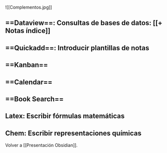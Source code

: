 ![[Complementos.jpg]]

## ==Dataview==: Consultas de bases de datos: [[+ Notas índice]]

## ==Quickadd==: Introducir plantillas de notas

## ==Kanban==

## ==Calendar==

## ==Book Search==

## Latex: Escribir fórmulas matemáticas

## Chem: Escribir representaciones químicas


Volver a [[Presentación Obsidian]].


